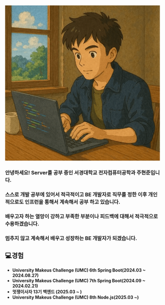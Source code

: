 ![프로필이미지](src/main/resources/static/images/github%20profile.png)

### **안녕하세요! Server를 공부 중인 서경대학교 전자컴퓨터공학과 주현준입니다.**

### 스스로 개발 공부에 있어서 적극적이고 BE 개발자로 직무를 정한 이후 개인적으로도 인프런을 통해서 계속해서 공부 하고 있습니다.

### 배우고자 하는 열망이 강하고 부족한 부분이나 피드백에 대해서 적극적으로 수용하겠습니다.

### 멈추지 않고 계속해서 배우고 성장하는 BE 개발자가 되겠습니다.

## 💻경험

- **University Makeus Challenge (UMC) 6th Spring Boot(2024.03 ~ 2024.08.27)**
- **University Makeus Challenge (UMC) 7th Spring Boot(2024.09 ~ 2024.02.21)**
- **멋쟁이사자 13기 백엔드 (2025.03 ~ )**
- **University Makeus Challenge (UMC) 8th Node.js(2025.03 ~)**
